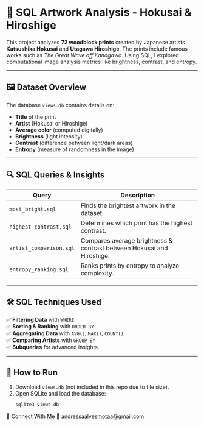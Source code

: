 # 🎨 SQL Artwork Analysis - Hokusai & Hiroshige  

This project analyzes **72 woodblock prints** created by Japanese artists **Katsushika Hokusai** and **Utagawa Hiroshige**. The prints include famous works such as *The Great Wave off Kanagawa*. Using SQL, I explored computational image analysis metrics like brightness, contrast, and entropy.  

---

## 🖼️ **Dataset Overview**
The database `views.db` contains details on:  
- **Title** of the print  
- **Artist** (Hokusai or Hiroshige)  
- **Average color** (computed digitally)  
- **Brightness** (light intensity)  
- **Contrast** (difference between light/dark areas)  
- **Entropy** (measure of randomness in the image)  

---

## 🔍 **SQL Queries & Insights**
| Query | Description |
|-----------------|------------|
| `most_bright.sql` | Finds the brightest artwork in the dataset. |
| `highest_contrast.sql` | Determines which print has the highest contrast. |
| `artist_comparison.sql` | Compares average brightness & contrast between Hokusai and Hiroshige. |
| `entropy_ranking.sql` | Ranks prints by entropy to analyze complexity. |

---

## 🛠️ **SQL Techniques Used**
✅ **Filtering Data** with `WHERE`  
✅ **Sorting & Ranking** with `ORDER BY`  
✅ **Aggregating Data** with `AVG()`, `MAX()`, `COUNT()`  
✅ **Comparing Artists** with `GROUP BY`  
✅ **Subqueries** for advanced insights  

---

## 🚀 **How to Run**
1. Download `views.db` (not included in this repo due to file size).  
2. Open SQLite and load the database:
   ```sql
   sqlite3 views.db

📌 Connect With Me
📧 andressaalvesmotaa@gmail.com
